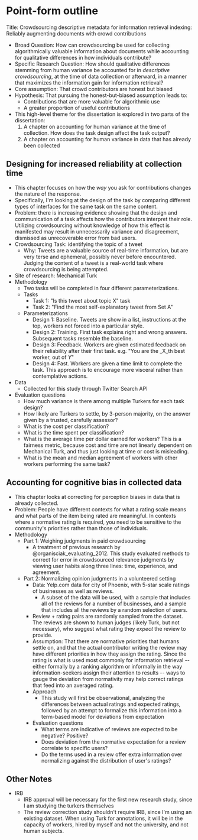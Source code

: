 Point-form outline
====================

Title: Crowdsourcing descriptive metadata for information retrieval indexing: Reliably augmenting documents with crowd contributions
	 
* Broad Question: How can crowdsourcing be used for collecting algorithmically valuable information about documents while accounting for qualitative differences in how individuals contribute? 
* Specific Research Question: How should qualitative differences stemming from human variance be accounted for in _descriptive crowdsourcing_, at the time of data collection or afterward, in a manner that maximizes the information gain for information retrieval?
* Core assumption: That crowd contributors are honest but biased
* Hypothesis: That pursuing the honest-but-biased assumption leads to:
	* Contributions that are more valuable for algorithmic use
	* A greater proportion of useful contributions
* This high-level theme for the dissertation is explored in two parts of the dissertation:
	1) A chapter on accounting for human variance at the time of collection. How does the task design affect the task output?
	2) A chapter on accounting for human variance in data that has already been collected

## Designing for increased reliability at collection time

* This chapter focuses on how the _way_ you ask for contributions changes the nature of the response. 
* Specifically, I'm looking at the design of the task by comparing different types of interfaces for the same task on the same content.
* Problem: there is increasing evidence showing that the design and communication of a task affects how the contributors interpret their role. Utilizing crowdsourcing without knowledge of how this effect is manifested may result in unnecessarily variance and disagreement, dismissed as unrecoverable error from bad users.
* Crowdsourcing Task: identifying the topic of a tweet
	* Why: Tweets are a valuable source of real-time information, but are very terse and ephemeral, possibly never before encountered. Judging the content of a tweet is a real-world task where crowdsourcing is being attempted.
* Site of research: Mechanical Turk
* Methodology
	* Two tasks will be completed in four different parameterizations.
	* Tasks
		* Task 1: "Is this tweet about topic X" task
		* Task 2: "Find the most self-explanatory tweet from Set A"
	* Parameterizations
		* Design 1: Baseline. Tweets are show in a list, instructions at the top, workers not forced into a particular style.
		* Design 2: Training. First task explains right and wrong answers. Subsequent tasks resemble the baseline.
		* Design 3: Feedback. Workers are given estimated feedback on their reliability after their first task. e.g. "You are the _X_th best worker, out of _Y_"
		* Design 4: Fast. Workers are given a time limit to complete the task. This approach is to encourage more visceral rather than contemplative actions.
* Data
	* Collected for this study through Twitter Search API
* Evaluation questions
	* How much variance is there among multiple Turkers for each task design?
	* How likely are Turkers to settle, by 3-person majority, on the answer given by a trusted, carefully assessor?
	* What is the cost per classification?
	* What is the time spent per classification?
	* What is the average time per dollar earned for workers? This is a fairness metric, because cost and time are not linearly dependent on Mechanical Turk, and thus just looking at time or cost is misleading.
	* What is the mean and median agreement of workers with other workers performing the same task?

## Accounting for cognitive bias in collected data

* This chapter looks at correcting for perception biases in data that is already collected.
* Problem: People have different contexts for what a rating scale means and what parts of the item being rated are meaningful. In contexts where a normative rating is required, you need to be sensitive to the community's priorities rather than those of individuals. 
* Methodology
	* Part 1: Weighing judgments in paid crowdsourcing
		* A treatment of previous research by @organisciak_evaluating_2012. This study evaluated methods to correct for error in crowdsourced relevance judgments by viewing user habits along three lines: time, experience, and agreement.
	* Part 2: Normalizing opinion judgments in a volunteered setting
		* Data: Yelp.com data for city of Phoenix, with 5-star scale ratings of businesses as well as reviews.
			* A subset of the data will be used, with a sample that includes all of the reviews for a number of businesses, and a sample that includes all the reviews by a random selection of users.
		* Review + rating pairs are randomly sampled from the dataset. The reviews are shown to human judges (likely Turk, but not necessary), who suggest what rating they _expect_ the review to provide.
		* Assumption: That there are normative priorities that humans settle on, and that the actual contributor writing the review may have different priorities in how they assign the rating. Since the rating is what is used most commonly for information retrieval -- either formally by a ranking algorithm or informally in the way information-seekers assign their attention to results -- ways to gauge the deviation from normativity may help correct ratings that feed into an averaged rating.
		* Approach
			* This study will first be observational, analyzing the differences between actual ratings and expected ratings, followed by an attempt to formalize this information into a term-based model for deviations from expectation
		* Evaluation questions
			* What terms are indicative of reviews are expected to be negative? Positive?
			* Does deviation from the normative expectation for a review correlate to specific users?
			* Do the terms used in a review offer extra information over normalizing against the distribution of user's ratings?

## Other Notes

* IRB
	* IRB approval will be necessary for the first new research study, since I am studying the turkers themselves
	* The review correction study shouldn't require IRB, since I'm using an existing dataset. When using Turk for annotations, it will be in the capacity of workers, hired by myself and not the university, and not human subjects.



